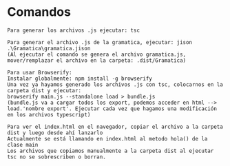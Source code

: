 # Comandos

    Para generar los archivos .js ejecutar: tsc
    
    Para generar el archivo .js de la gramatica, ejecutar: jison .\Gramatica\gramatica.jison
    (Al ejecutar el comando se genera el archivo gramatica.js, mover/remplazar el archivo en la carpeta: .dist/Gramatica)

    Para usar Browserify:
    Instalar globalmente: npm install -g browserify
    Una vez ya hayamos generado los archivos .js con tsc, colocarnos en la carpeta dist y ejecutar:
    browserify main.js --standalone load > bundle.js
    (bundle.js va a cargar todos los export, podemos acceder en html --> load.'nombre export'. Ejecutar cada vez que hagamos una modificación en los archivos typescript)

    Para ver el index.html en el navegador, copiar el archivo a la carpeta dist y luego desde ahí lanzarlo
    Actualmente se está llamando en index.html al metodo hola() de la clase main
    Los archivos que copiamos manualmente a la carpeta dist al ejecutar tsc no se sobrescriben o borran.